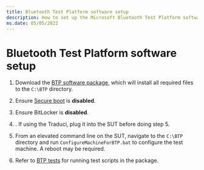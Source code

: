 ```yaml
---
title: Bluetooth Test Platform software setup
description: How to set up the Microsoft Bluetooth Test Platform software
ms.date: 05/05/2022
---
```


# Bluetooth Test Platform software setup

1. Download the [BTP software package](testing-BTP-software-package.md), which will install all required files to the `C:\BTP` directory.

2. Ensure [Secure boot](/windows-hardware/design/device-experiences/oem-secure-boot) is **disabled**.

3. Ensure BitLocker is **disabled**.


4. . If using the Traduci, plug it into the SUT before doing step 5.
    
5.  From an elevated command line on the SUT, navigate to the `C:\BTP` directory and run `ConfigureMachineForBTP.bat` to configure the test machine. A reboot may be required.

6. Refer to [BTP tests](testing-BTP-Tests.md) for running test scripts in the package.
